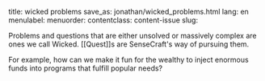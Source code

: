 title: wicked problems
save_as: jonathan/wicked_problems.html
lang: en
menulabel:
menuorder:
contentclass: content-issue
slug:

Problems and questions that are either unsolved or massively complex are ones we call Wicked. [[Quest]]s are SenseCraft's way of pursuing them.

For example, how can we make it fun for the wealthy to inject enormous funds into programs that fulfill popular needs?

